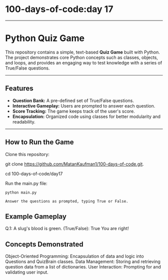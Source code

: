 # 100-days-of-code:day 17
---
# Python Quiz Game

This repository contains a simple, text-based **Quiz Game** built with Python. The project demonstrates core Python concepts such as classes, objects, and loops, and provides an engaging way to test knowledge with a series of True/False questions.

---

## Features

- **Question Bank:** A pre-defined set of True/False questions.
- **Interactive Gameplay:** Users are prompted to answer each question.
- **Score Tracking:** The game keeps track of the user's score.
- **Encapsulation:** Organized code using classes for better modularity and readability.

---

## How to Run the Game

Clone this repository:

git clone https://github.com/MatanKaufman1/100-days-of-code.git.
    
cd 100-days-of-code/day17

Run the main.py file:

    python main.py

    Answer the questions as prompted, typing True or False.

## Example Gameplay

Q.1: A slug's blood is green. (True/False): True
You are right!

## Concepts Demonstrated

Object-Oriented Programming: Encapsulation of data and logic into Questions and QuizBrain classes.
Data Management: Storing and retrieving question data from a list of dictionaries.
User Interaction: Prompting for and validating user input.


